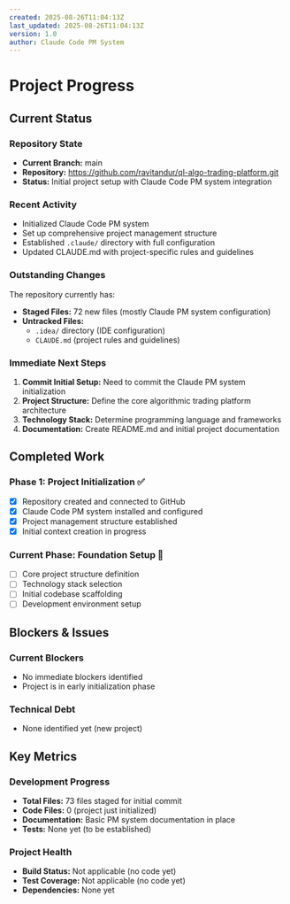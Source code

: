 ```yaml
---
created: 2025-08-26T11:04:13Z
last_updated: 2025-08-26T11:04:13Z
version: 1.0
author: Claude Code PM System
---
```


# Project Progress

## Current Status

### Repository State
- **Current Branch:** main
- **Repository:** https://github.com/ravitandur/ql-algo-trading-platform.git
- **Status:** Initial project setup with Claude Code PM system integration

### Recent Activity
- Initialized Claude Code PM system
- Set up comprehensive project management structure
- Established `.claude/` directory with full configuration
- Updated CLAUDE.md with project-specific rules and guidelines

### Outstanding Changes
The repository currently has:
- **Staged Files:** 72 new files (mostly Claude PM system configuration)
- **Untracked Files:** 
  - `.idea/` directory (IDE configuration)
  - `CLAUDE.md` (project rules and guidelines)

### Immediate Next Steps
1. **Commit Initial Setup:** Need to commit the Claude PM system initialization
2. **Project Structure:** Define the core algorithmic trading platform architecture
3. **Technology Stack:** Determine programming language and frameworks
4. **Documentation:** Create README.md and initial project documentation

## Completed Work

### Phase 1: Project Initialization ✅
- [x] Repository created and connected to GitHub
- [x] Claude Code PM system installed and configured
- [x] Project management structure established
- [x] Initial context creation in progress

### Current Phase: Foundation Setup 🚧
- [ ] Core project structure definition
- [ ] Technology stack selection
- [ ] Initial codebase scaffolding
- [ ] Development environment setup

## Blockers & Issues

### Current Blockers
- No immediate blockers identified
- Project is in early initialization phase

### Technical Debt
- None identified yet (new project)

## Key Metrics

### Development Progress
- **Total Files:** 73 files staged for initial commit
- **Code Files:** 0 (project just initialized)
- **Documentation:** Basic PM system documentation in place
- **Tests:** None yet (to be established)

### Project Health
- **Build Status:** Not applicable (no code yet)
- **Test Coverage:** Not applicable (no code yet)
- **Dependencies:** None yet